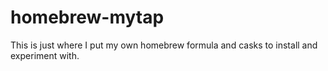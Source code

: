 # homebrew-mytap
This is just where I put my own homebrew formula and casks to install and experiment with.
